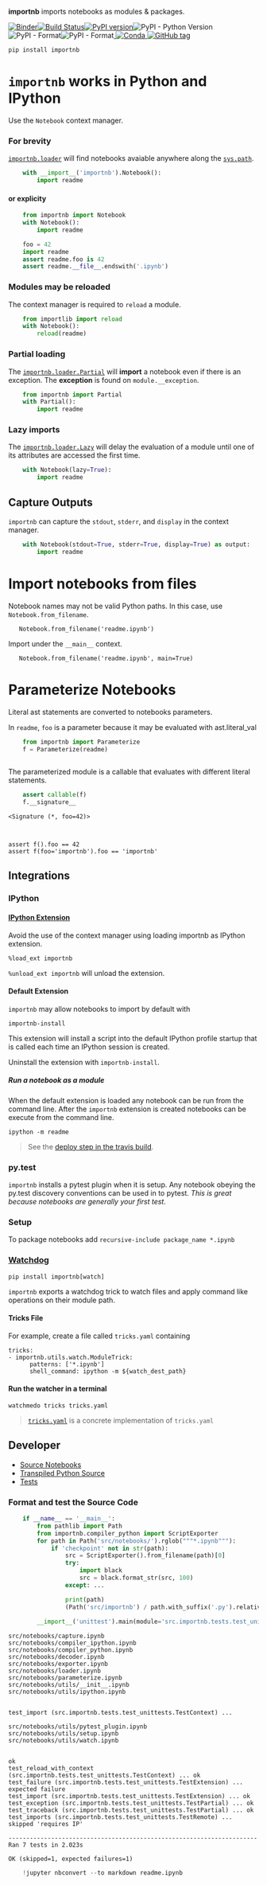 
__importnb__ imports notebooks as modules & packages.

[![Binder](https://mybinder.org/badge.svg)](https://mybinder.org/v2/gh/deathbeds/importnb/master?urlpath=lab/tree/readme.ipynb)[![Build Status](https://travis-ci.org/deathbeds/importnb.svg?branch=master)](https://travis-ci.org/deathbeds/importnb)[![PyPI version](https://badge.fury.io/py/importnb.svg)](https://badge.fury.io/py/importnb)![PyPI - Python Version](https://img.shields.io/pypi/pyversions/importnb.svg)![PyPI - Format](https://img.shields.io/pypi/format/importnb.svg)![PyPI - Format](https://img.shields.io/pypi/l/importnb.svg)[
![Conda](https://img.shields.io/conda/pn/conda-forge/importnb.svg)](https://anaconda.org/conda-forge/importnb)[
![GitHub tag](https://img.shields.io/github/tag/deathbeds/importnb.svg)](https://github.com/deathbeds/importnb/tree/master/src/importnb)



    pip install importnb

# `importnb` works in Python and IPython

Use the `Notebook` context manager.

### For brevity

[`importnb.loader`](src/notebooks/loader.ipynb) will find notebooks avaiable anywhere along the [`sys.path`](https://docs.python.org/2/library/sys.html#sys.path).


```python
    with __import__('importnb').Notebook(): 
        import readme
```

#### or explicity 


```python
    from importnb import Notebook
    with Notebook(): 
        import readme
```


```python
    foo = 42
    import readme
    assert readme.foo is 42
    assert readme.__file__.endswith('.ipynb')
```

### Modules may be reloaded 

The context manager is required to `reload` a module.


```python
    from importlib import reload
    with Notebook():
        reload(readme)
```

### Partial loading

The [`importnb.loader.Partial`](src/notebooks/loader.ipynb#Partial-Loader) will __import__ a notebook even if there is an exception.  The __exception__ is found on `module.__exception`.


```python
    from importnb import Partial
    with Partial():
        import readme
```

### Lazy imports

The [`importnb.loader.Lazy`](src/notebooks/loader.ipynb#Lazy-Loader) will delay the evaluation of a module until one of its attributes are accessed the first time.


```python
    with Notebook(lazy=True):
        import readme
```

## Capture Outputs

`importnb` can capture the `stdout`, `stderr`, and `display` in the context manager.


```python
    with Notebook(stdout=True, stderr=True, display=True) as output:
        import readme
```

# Import notebooks from files

Notebook names may not be valid Python paths.  In this case, use `Notebook.from_filename`.

       Notebook.from_filename('readme.ipynb')
       
Import under the `__main__` context.
       
       Notebook.from_filename('readme.ipynb', main=True)

# Parameterize Notebooks

Literal ast statements are converted to notebooks parameters.

In `readme`, `foo` is a parameter because it may be evaluated with ast.literal_val


```python
    from importnb import Parameterize
    f = Parameterize(readme)
    
```

The parameterized module is a callable that evaluates with different literal statements.


```python
    assert callable(f)
    f.__signature__
```




    <Signature (*, foo=42)>



    assert f().foo == 42
    assert f(foo='importnb').foo == 'importnb'

## Integrations


### IPython

#### [IPython Extension](src/notebooks/loader.ipynb#IPython-Extensions)

Avoid the use of the context manager using loading importnb as IPython extension.

    %load_ext importnb
    
`%unload_ext importnb` will unload the extension.

#### Default Extension

`importnb` may allow notebooks to import by default with 

    importnb-install
    
This extension will install a script into the default IPython profile startup that is called each time an IPython session is created.  

Uninstall the extension with `importnb-install`.

##### Run a notebook as a module

When the default extension is loaded any notebook can be run from the command line. After the `importnb` extension is created notebooks can be execute from the command line.

    ipython -m readme
    
> See the [deploy step in the travis build](https://github.com/deathbeds/importnb/blob/docs/.travis.yml#L19).

### py.test

`importnb` installs a pytest plugin when it is setup.  Any notebook obeying the py.test discovery conventions can be used in to pytest.  _This is great because notebooks are generally your first test._

### Setup

To package notebooks add `recursive-include package_name *.ipynb`

### [Watchdog](https://github.com/gorakhargosh/watchdog/tree/master/src/watchdog/tricks)

    pip install importnb[watch]

`importnb` exports a watchdog trick to watch files and apply command like operations on their module path.

#### Tricks File

For example, create a file called `tricks.yaml` containing

    tricks:
    - importnb.utils.watch.ModuleTrick:
          patterns: ['*.ipynb']
          shell_command: ipython -m ${watch_dest_path}
      
#### Run the watcher in a terminal

    watchmedo tricks tricks.yaml
      
> [`tricks.yaml`](tricks.yaml) is a concrete implementation of `tricks.yaml`

## Developer

* [Source Notebooks](src/notebooks/)
* [Transpiled Python Source](src/importnb/)
* [Tests](src/importnb/tests)

### Format and test the Source Code


```python
    if __name__ == '__main__':
        from pathlib import Path
        from importnb.compiler_python import ScriptExporter
        for path in Path('src/notebooks/').rglob("""*.ipynb"""):                
            if 'checkpoint' not in str(path):
                src = ScriptExporter().from_filename(path)[0]
                try:
                    import black
                    src = black.format_str(src, 100)
                except: ...

                print(path)
                (Path('src/importnb') / path.with_suffix('.py').relative_to('src/notebooks')).write_text(src)
            
        __import__('unittest').main(module='src.importnb.tests.test_unittests', argv="discover --verbose".split(), exit=False) 

```

    src/notebooks/capture.ipynb
    src/notebooks/compiler_ipython.ipynb
    src/notebooks/compiler_python.ipynb
    src/notebooks/decoder.ipynb
    src/notebooks/exporter.ipynb
    src/notebooks/loader.ipynb
    src/notebooks/parameterize.ipynb
    src/notebooks/utils/__init__.ipynb
    src/notebooks/utils/ipython.ipynb


    test_import (src.importnb.tests.test_unittests.TestContext) ... 

    src/notebooks/utils/pytest_plugin.ipynb
    src/notebooks/utils/setup.ipynb
    src/notebooks/utils/watch.ipynb


    ok
    test_reload_with_context (src.importnb.tests.test_unittests.TestContext) ... ok
    test_failure (src.importnb.tests.test_unittests.TestExtension) ... expected failure
    test_import (src.importnb.tests.test_unittests.TestExtension) ... ok
    test_exception (src.importnb.tests.test_unittests.TestPartial) ... ok
    test_traceback (src.importnb.tests.test_unittests.TestPartial) ... ok
    test_imports (src.importnb.tests.test_unittests.TestRemote) ... skipped 'requires IP'
    
    ----------------------------------------------------------------------
    Ran 7 tests in 2.023s
    
    OK (skipped=1, expected failures=1)



```python
    !jupyter nbconvert --to markdown readme.ipynb
```

